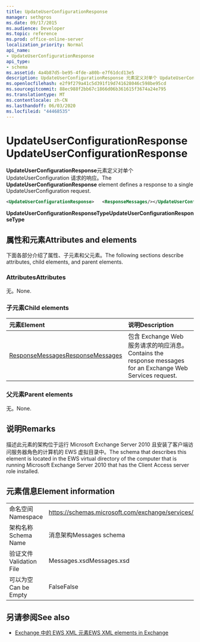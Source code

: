 ```yaml
---
title: UpdateUserConfigurationResponse
manager: sethgros
ms.date: 09/17/2015
ms.audience: Developer
ms.topic: reference
ms.prod: office-online-server
localization_priority: Normal
api_name:
- UpdateUserConfigurationResponse
api_type:
- schema
ms.assetid: 4a4b87d5-be95-4fde-a80b-e7f61dcd13e5
description: UpdateUserConfigurationResponse 元素定义对单个 UpdateUserConfiguration 请求的响应。
ms.openlocfilehash: e2f9f279a41c5d391f19d741628046c598be95cd
ms.sourcegitcommit: 88ec988f2bb67c1866d06b361615f3674a24e795
ms.translationtype: MT
ms.contentlocale: zh-CN
ms.lasthandoff: 06/03/2020
ms.locfileid: "44468535"
---
```

# <a name="updateuserconfigurationresponse"></a><span data-ttu-id="4dc34-103">UpdateUserConfigurationResponse</span><span class="sxs-lookup"><span data-stu-id="4dc34-103">UpdateUserConfigurationResponse</span></span>

<span data-ttu-id="4dc34-104">**UpdateUserConfigurationResponse**元素定义对单个 UpdateUserConfiguration 请求的响应。</span><span class="sxs-lookup"><span data-stu-id="4dc34-104">The **UpdateUserConfigurationResponse** element defines a response to a single UpdateUserConfiguration request.</span></span> 
  
```xml
<UpdateUserConfigurationResponse>   <ResponseMessages/></UpdateUserConfigurationResponse>
```

 <span data-ttu-id="4dc34-105">**UpdateUserConfigurationResponseType**</span><span class="sxs-lookup"><span data-stu-id="4dc34-105">**UpdateUserConfigurationResponseType**</span></span>
## <a name="attributes-and-elements"></a><span data-ttu-id="4dc34-106">属性和元素</span><span class="sxs-lookup"><span data-stu-id="4dc34-106">Attributes and elements</span></span>

<span data-ttu-id="4dc34-107">下面各部分介绍了属性、子元素和父元素。</span><span class="sxs-lookup"><span data-stu-id="4dc34-107">The following sections describe attributes, child elements, and parent elements.</span></span>
  
### <a name="attributes"></a><span data-ttu-id="4dc34-108">Attributes</span><span class="sxs-lookup"><span data-stu-id="4dc34-108">Attributes</span></span>

<span data-ttu-id="4dc34-109">无。</span><span class="sxs-lookup"><span data-stu-id="4dc34-109">None.</span></span>
  
### <a name="child-elements"></a><span data-ttu-id="4dc34-110">子元素</span><span class="sxs-lookup"><span data-stu-id="4dc34-110">Child elements</span></span>

|<span data-ttu-id="4dc34-111">**元素**</span><span class="sxs-lookup"><span data-stu-id="4dc34-111">**Element**</span></span>|<span data-ttu-id="4dc34-112">**说明**</span><span class="sxs-lookup"><span data-stu-id="4dc34-112">**Description**</span></span>|
|:-----|:-----|
|[<span data-ttu-id="4dc34-113">ResponseMessages</span><span class="sxs-lookup"><span data-stu-id="4dc34-113">ResponseMessages</span></span>](responsemessages.md) <br/> |<span data-ttu-id="4dc34-114">包含 Exchange Web 服务请求的响应消息。</span><span class="sxs-lookup"><span data-stu-id="4dc34-114">Contains the response messages for an Exchange Web Services request.</span></span>  <br/> |
   
### <a name="parent-elements"></a><span data-ttu-id="4dc34-115">父元素</span><span class="sxs-lookup"><span data-stu-id="4dc34-115">Parent elements</span></span>

<span data-ttu-id="4dc34-116">无。</span><span class="sxs-lookup"><span data-stu-id="4dc34-116">None.</span></span>
  
## <a name="remarks"></a><span data-ttu-id="4dc34-117">说明</span><span class="sxs-lookup"><span data-stu-id="4dc34-117">Remarks</span></span>

<span data-ttu-id="4dc34-118">描述此元素的架构位于运行 Microsoft Exchange Server 2010 且安装了客户端访问服务器角色的计算机的 EWS 虚拟目录中。</span><span class="sxs-lookup"><span data-stu-id="4dc34-118">The schema that describes this element is located in the EWS virtual directory of the computer that is running Microsoft Exchange Server 2010 that has the Client Access server role installed.</span></span>
  
## <a name="element-information"></a><span data-ttu-id="4dc34-119">元素信息</span><span class="sxs-lookup"><span data-stu-id="4dc34-119">Element information</span></span>

|||
|:-----|:-----|
|<span data-ttu-id="4dc34-120">命名空间</span><span class="sxs-lookup"><span data-stu-id="4dc34-120">Namespace</span></span>  <br/> |https://schemas.microsoft.com/exchange/services/2006/messages  <br/> |
|<span data-ttu-id="4dc34-121">架构名称</span><span class="sxs-lookup"><span data-stu-id="4dc34-121">Schema Name</span></span>  <br/> |<span data-ttu-id="4dc34-122">消息架构</span><span class="sxs-lookup"><span data-stu-id="4dc34-122">Messages schema</span></span>  <br/> |
|<span data-ttu-id="4dc34-123">验证文件</span><span class="sxs-lookup"><span data-stu-id="4dc34-123">Validation File</span></span>  <br/> |<span data-ttu-id="4dc34-124">Messages.xsd</span><span class="sxs-lookup"><span data-stu-id="4dc34-124">Messages.xsd</span></span>  <br/> |
|<span data-ttu-id="4dc34-125">可以为空</span><span class="sxs-lookup"><span data-stu-id="4dc34-125">Can be Empty</span></span>  <br/> |<span data-ttu-id="4dc34-126">False</span><span class="sxs-lookup"><span data-stu-id="4dc34-126">False</span></span>  <br/> |
   
## <a name="see-also"></a><span data-ttu-id="4dc34-127">另请参阅</span><span class="sxs-lookup"><span data-stu-id="4dc34-127">See also</span></span>



- [<span data-ttu-id="4dc34-128">Exchange 中的 EWS XML 元素</span><span class="sxs-lookup"><span data-stu-id="4dc34-128">EWS XML elements in Exchange</span></span>](ews-xml-elements-in-exchange.md)

